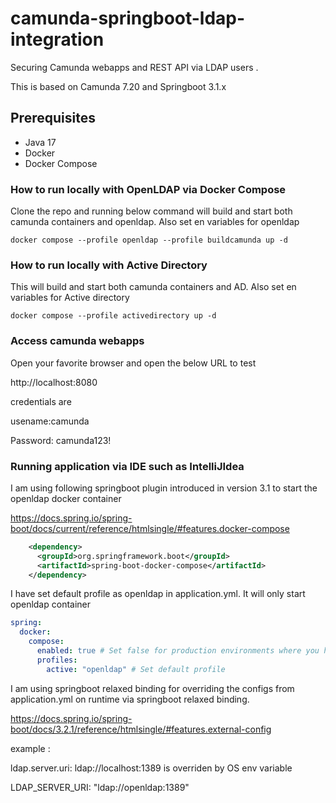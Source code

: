 # camunda-springboot-ldap-integration
Securing Camunda webapps and REST API via LDAP users .

This is based on Camunda 7.20 and Springboot 3.1.x

## Prerequisites
* Java 17
* Docker
* Docker Compose

### How to run locally with OpenLDAP via Docker Compose

Clone the repo and running below command will build and start both camunda containers and openldap. Also set en variables for openldap

`docker compose --profile openldap --profile buildcamunda up -d`

### How to run locally with Active Directory

This will build and start both camunda containers and AD. Also set en variables for Active directory

`docker compose --profile activedirectory up -d`

### Access camunda webapps

Open your favorite browser and open the below URL to test

http://localhost:8080

credentials are 

usename:camunda

Password: camunda123!

### Running application via IDE such as IntelliJIdea

I am using following springboot plugin introduced in version 3.1 to start the openldap docker container

https://docs.spring.io/spring-boot/docs/current/reference/htmlsingle/#features.docker-compose

```xml
    <dependency>
      <groupId>org.springframework.boot</groupId>
      <artifactId>spring-boot-docker-compose</artifactId>
    </dependency>
```

I have set default profile as openldap in application.yml. It will only start openldap container

```yml
spring:
  docker:
    compose:
      enabled: true # Set false for production environments where you have LDAP already running
      profiles:
        active: "openldap" # Set default profile
```

I am using springboot relaxed binding for overriding the configs from application.yml on runtime via springboot relaxed binding.

https://docs.spring.io/spring-boot/docs/3.2.1/reference/htmlsingle/#features.external-config

example :

ldap.server.uri: ldap://localhost:1389 is overriden by OS env variable 

LDAP_SERVER_URI: "ldap://openldap:1389"